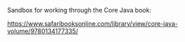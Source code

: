 Sandbox for working through the Core Java book:

https://www.safaribooksonline.com/library/view/core-java-volume/9780134177335/
